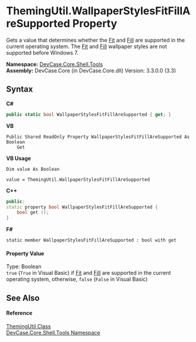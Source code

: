 # ThemingUtil.WallpaperStylesFitFillAreSupported Property 
 

Gets a value that determines whether the <a href="T_DevCase_Core_Shell_WallpaperStyle">Fit</a> and <a href="T_DevCase_Core_Shell_WallpaperStyle">Fill</a> are supported in the current operating system. The <a href="T_DevCase_Core_Shell_WallpaperStyle">Fit</a> and <a href="T_DevCase_Core_Shell_WallpaperStyle">Fill</a> wallpaper styles are not supported before Windows 7.

**Namespace:**&nbsp;<a href="N_DevCase_Core_Shell_Tools">DevCase.Core.Shell.Tools</a><br />**Assembly:**&nbsp;DevCase.Core (in DevCase.Core.dll) Version: 3.3.0.0 (3.3)

## Syntax

**C#**<br />
``` C#
public static bool WallpaperStylesFitFillAreSupported { get; }
```

**VB**<br />
``` VB
Public Shared ReadOnly Property WallpaperStylesFitFillAreSupported As Boolean
	Get
```

**VB Usage**<br />
``` VB Usage
Dim value As Boolean

value = ThemingUtil.WallpaperStylesFitFillAreSupported

```

**C++**<br />
``` C++
public:
static property bool WallpaperStylesFitFillAreSupported {
	bool get ();
}
```

**F#**<br />
``` F#
static member WallpaperStylesFitFillAreSupported : bool with get

```


#### Property Value
Type: Boolean<br />`true` (`True` in Visual Basic) if <a href="T_DevCase_Core_Shell_WallpaperStyle">Fit</a> and <a href="T_DevCase_Core_Shell_WallpaperStyle">Fill</a> are supported in the current operating system, otherwise, `false` (`False` in Visual Basic)

## See Also


#### Reference
<a href="T_DevCase_Core_Shell_Tools_ThemingUtil">ThemingUtil Class</a><br /><a href="N_DevCase_Core_Shell_Tools">DevCase.Core.Shell.Tools Namespace</a><br />